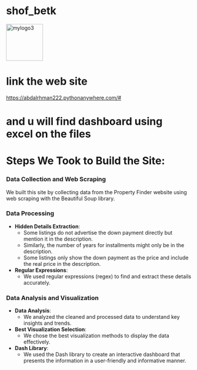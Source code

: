 <H1> shof_betk</H1>
<img src="https://github.com/user-attachments/assets/5f8f373f-5c50-4ed4-9c82-f06f24901341" alt="mylogo3" width="100" height="100">

# link the web site
https://abdalrhman222.pythonanywhere.com/#

# and u will find dashboard using excel on the files

# Steps We Took to Build the Site:

### Data Collection and Web Scraping
We built this site by collecting data from the Property Finder website using web scraping with the Beautiful Soup library.

### Data Processing
- **Hidden Details Extraction**: 
  - Some listings do not advertise the down payment directly but mention it in the description.
  - Similarly, the number of years for installments might only be in the description.
  - Some listings only show the down payment as the price and include the real price in the description.
- **Regular Expressions**: 
  - We used regular expressions (regex) to find and extract these details accurately.

### Data Analysis and Visualization
- **Data Analysis**: 
  - We analyzed the cleaned and processed data to understand key insights and trends.
- **Best Visualization Selection**: 
  - We chose the best visualization methods to display the data effectively.
- **Dash Library**: 
  - We used the Dash library to create an interactive dashboard that presents the information in a user-friendly and informative manner.


